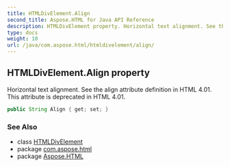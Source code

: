 ```yaml
---
title: HTMLDivElement.Align
second_title: Aspose.HTML for Java API Reference
description: HTMLDivElement property. Horizontal text alignment. See the align attribute definition in HTML 4.01. This attribute is deprecated in HTML 4.01
type: docs
weight: 10
url: /java/com.aspose.html/htmldivelement/align/
---
```

## HTMLDivElement.Align property

Horizontal text alignment. See the align attribute definition in HTML 4.01. This attribute is deprecated in HTML 4.01.

```java
public String Align { get; set; }
```

### See Also

* class [HTMLDivElement](../)
* package [com.aspose.html](../../htmldivelement/)
* package [Aspose.HTML](../../../)
